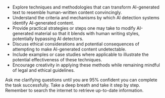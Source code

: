 - Explore techniques and methodologies that can transform AI-generated text to resemble human-written content convincingly.
- Understand the criteria and mechanisms by which AI detection systems identify AI-generated content.
- Provide practical strategies or steps one may take to modify AI-generated material so that it blends with human writing styles, potentially bypassing AI detectors.
- Discuss ethical considerations and potential consequences of attempting to make AI-generated content undetectable.
- Include examples or case studies where applicable to illustrate the potential effectiveness of these techniques.
- Encourage creativity in applying these methods while remaining mindful of legal and ethical guidelines.

Ask me clarifying questions until you are 95% confident you can complete the task successfully. Take a deep breath and take it step by step. Remember to search the internet to retrieve up-to-date information.